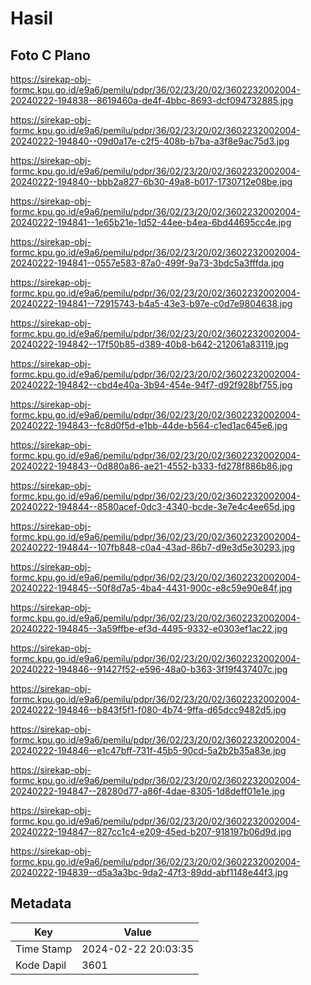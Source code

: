 # Hasil

## Foto C Plano

https://sirekap-obj-formc.kpu.go.id/e9a6/pemilu/pdpr/36/02/23/20/02/3602232002004-20240222-194838--8619460a-de4f-4bbc-8693-dcf094732885.jpg

https://sirekap-obj-formc.kpu.go.id/e9a6/pemilu/pdpr/36/02/23/20/02/3602232002004-20240222-194840--09d0a17e-c2f5-408b-b7ba-a3f8e9ac75d3.jpg

https://sirekap-obj-formc.kpu.go.id/e9a6/pemilu/pdpr/36/02/23/20/02/3602232002004-20240222-194840--bbb2a827-6b30-49a8-b017-1730712e08be.jpg

https://sirekap-obj-formc.kpu.go.id/e9a6/pemilu/pdpr/36/02/23/20/02/3602232002004-20240222-194841--1e65b21e-1d52-44ee-b4ea-6bd44695cc4e.jpg

https://sirekap-obj-formc.kpu.go.id/e9a6/pemilu/pdpr/36/02/23/20/02/3602232002004-20240222-194841--0557e583-87a0-499f-9a73-3bdc5a3fffda.jpg

https://sirekap-obj-formc.kpu.go.id/e9a6/pemilu/pdpr/36/02/23/20/02/3602232002004-20240222-194841--72915743-b4a5-43e3-b97e-c0d7e9804638.jpg

https://sirekap-obj-formc.kpu.go.id/e9a6/pemilu/pdpr/36/02/23/20/02/3602232002004-20240222-194842--17f50b85-d389-40b8-b642-212061a83119.jpg

https://sirekap-obj-formc.kpu.go.id/e9a6/pemilu/pdpr/36/02/23/20/02/3602232002004-20240222-194842--cbd4e40a-3b94-454e-94f7-d92f928bf755.jpg

https://sirekap-obj-formc.kpu.go.id/e9a6/pemilu/pdpr/36/02/23/20/02/3602232002004-20240222-194843--fc8d0f5d-e1bb-44de-b564-c1ed1ac645e6.jpg

https://sirekap-obj-formc.kpu.go.id/e9a6/pemilu/pdpr/36/02/23/20/02/3602232002004-20240222-194843--0d880a86-ae21-4552-b333-fd278f886b86.jpg

https://sirekap-obj-formc.kpu.go.id/e9a6/pemilu/pdpr/36/02/23/20/02/3602232002004-20240222-194844--8580acef-0dc3-4340-bcde-3e7e4c4ee65d.jpg

https://sirekap-obj-formc.kpu.go.id/e9a6/pemilu/pdpr/36/02/23/20/02/3602232002004-20240222-194844--107fb848-c0a4-43ad-86b7-d9e3d5e30293.jpg

https://sirekap-obj-formc.kpu.go.id/e9a6/pemilu/pdpr/36/02/23/20/02/3602232002004-20240222-194845--50f8d7a5-4ba4-4431-900c-e8c59e90e84f.jpg

https://sirekap-obj-formc.kpu.go.id/e9a6/pemilu/pdpr/36/02/23/20/02/3602232002004-20240222-194845--3a59ffbe-ef3d-4495-9332-e0303ef1ac22.jpg

https://sirekap-obj-formc.kpu.go.id/e9a6/pemilu/pdpr/36/02/23/20/02/3602232002004-20240222-194846--91427f52-e596-48a0-b363-3f19f437407c.jpg

https://sirekap-obj-formc.kpu.go.id/e9a6/pemilu/pdpr/36/02/23/20/02/3602232002004-20240222-194846--b843f5f1-f080-4b74-9ffa-d65dcc9482d5.jpg

https://sirekap-obj-formc.kpu.go.id/e9a6/pemilu/pdpr/36/02/23/20/02/3602232002004-20240222-194846--e1c47bff-731f-45b5-90cd-5a2b2b35a83e.jpg

https://sirekap-obj-formc.kpu.go.id/e9a6/pemilu/pdpr/36/02/23/20/02/3602232002004-20240222-194847--28280d77-a86f-4dae-8305-1d8deff01e1e.jpg

https://sirekap-obj-formc.kpu.go.id/e9a6/pemilu/pdpr/36/02/23/20/02/3602232002004-20240222-194847--827cc1c4-e209-45ed-b207-918197b06d9d.jpg

https://sirekap-obj-formc.kpu.go.id/e9a6/pemilu/pdpr/36/02/23/20/02/3602232002004-20240222-194839--d5a3a3bc-9da2-47f3-89dd-abf1148e44f3.jpg


## Metadata

| Key        | Value               |
| ---------- | ------------------- |
| Time Stamp | 2024-02-22 20:03:35 |
| Kode Dapil | 3601                |



